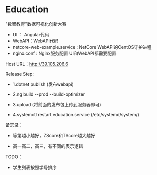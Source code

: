 # Education

"数智教育"数据可视化创新大赛

- UI ： Angular代码
- WebAPI：WebAPI代码
- netcore-web-example.service : NetCore WebAPI的CentOS守护进程
- nginx.conf : Nginx服务配置 UI和WebAPI都需要配置

Host URL：http://39.105.206.6

Release Step:

- 1.dotnet publish (发布webapi)

- 2.ng build --prod --build-optimizer

- 3.upload (将前面的发布包上传到服务器即可)

- 4.systemctl restart education.service (/etc/systemd/system/)

备忘录：

- 等第越小越好，ZScore和TScore越大越好

- 高一高二，高三，有不同的表示逻辑

TODO：

- 学生列表按照学号排序
